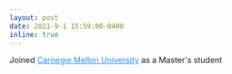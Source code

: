 ```yaml
---
layout: post
date: 2021-9-1 15:59:00-0400
inline: true
---
```


Joined <a style="color:DodgerBlue" href="https://www.cmu.edu/)"> Carnegie Mellon University</a> as a Master's student
